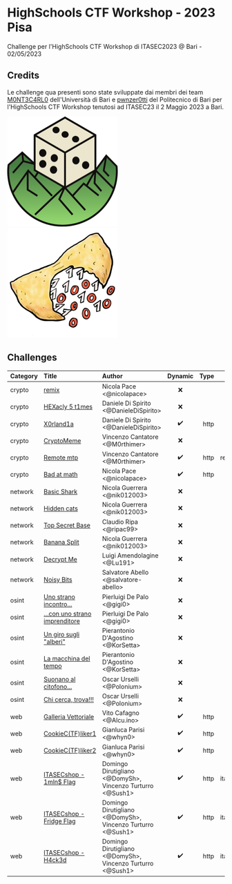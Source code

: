 # HighSchools CTF Workshop - 2023 Pisa

Challenge per l'HighSchools CTF Workshop di ITASEC2023 @ Bari - 02/05/2023

## Credits

Le challenge qua presenti sono state sviluppate dai membri dei team [M0NT3C4RL0](https://www.mntcrl.it/) dell'Università di Bari e [pwnzer0tti](https://pwnzer0tt1.it/) del Politecnico di Bari per l'HighSchools CTF Workshop tenutosi ad ITASEC23 il 2 Maggio 2023 a Bari.

<p float="left">
  <a href="https://mntcrl.it">
  <img src="m0nt3c4rl0.png" width="256" />
  </a>
  <a href="https://pwnzer0tt1.it">
  <img src="pwnzer0tt1.png" width="256" /> 
  </a>
</p>

## Challenges

| Category | Title                                           | Author                                                     |      Dynamic       | Type |                         Url | Port |
| :------- | :---------------------------------------------- | :--------------------------------------------------------- | :----------------: | ---: | --------------------------: | :--: |
| crypto   | [remix](crypto/crypto01)                        | Nicola Pace <@nicolapace>                                  |        :x:         |      |                             |      |
| crypto   | [HEXacly 5 t1mes](crypto/crypto02)              | Daniele Di Spirito <@DanieleDiSpirito>                     |        :x:         |      |                             |      |
| crypto   | [X0rland1a](crypto/crypto03)                    | Daniele Di Spirito <@DanieleDiSpirito>                     | :heavy_check_mark: | http |  xorlandia.challs.itasec.it | 8080 |
| crypto   | [CryptoMeme](crypto/crypto04)                   | Vincenzo Cantatore <@M0rthimer>                            |        :x:         |      |                             |      |
| crypto   | [Remote mtp](crypto/crypto05)                   | Vincenzo Cantatore <@M0rthimer>                            | :heavy_check_mark: | http |  remotemtp.challs.itasec.it | 8081 |
| crypto   | [Bad at math](crypto/crypto06)                  | Nicola Pace <@nicolapace>                                  | :heavy_check_mark: | http |   badatmat.challs.itasec.it | 8082 |
| network  | [Basic Shark](network/network01)                | Nicola Guerrera <@nik012003>                               |        :x:         |      |                             |      |
| network  | [Hidden cats](network/network02)                | Nicola Guerrera <@nik012003>                               |        :x:         |      |                             |      |
| network  | [Top Secret Base](network/network03)            | Claudio Ripa <@ripac99>                                    |        :x:         |      |                             |      |
| network  | [Banana Split](network/network04)               | Nicola Guerrera <@nik012003>                               |        :x:         |      |                             |      |
| network  | [Decrypt Me](network/network05)                 | Luigi Amendolagine <@Lu191>                                |        :x:         |      |                             |      |
| network  | [Noisy Bits](network/network06)                 | Salvatore Abello <@salvatore-abello>                       |        :x:         |      |                             |      |
| osint    | [Uno strano incontro...](osint/osint01)         | Pierluigi De Palo <@gigi0>                                 |        :x:         |      |                             |      |
| osint    | [...con uno strano imprenditore](osint/osint02) | Pierluigi De Palo <@gigi0>                                 |        :x:         |      |                             |      |
| osint    | [Un giro sugli "alberi"](osint/osint03)         | Pierantonio D'Agostino <@KorSetta>                         |        :x:         |      |                             |      |
| osint    | [La macchina del tempo](osint/osint04)          | Pierantonio D'Agostino <@KorSetta>                         |        :x:         |      |                             |      |
| osint    | [Suonano al citofono...](osint/osint05)         | Oscar Urselli <@Polonium>                                  |        :x:         |      |                             |      |
| osint    | [Chi cerca, trova!!!](osint/osint06)            | Oscar Urselli <@Polonium>                                  |        :x:         |      |                             |      |
| web      | [Galleria Vettoriale](web/web01)                | Vito Cafagno <@Alcu.ino>                                   | :heavy_check_mark: | http |  vectorial.challs.itasec.it | 8083 |
| web      | [CookieC(TF)liker1](web/web02)                  | Gianluca Parisi <@whyn0>                                   | :heavy_check_mark: | http |     cookie.challs.itasec.it | 8084 |
| web      | [CookieC(TF)liker2](web/web03)                  | Gianluca Parisi <@whyn0>                                   | :heavy_check_mark: | http |     cookie.challs.itasec.it | 8084 |
| web      | [ITASECshop - 1mln$ Flag](web/web04)            | Domingo Dirutigliano <@DomySh>, Vincenzo Turturro <@Sush1> | :heavy_check_mark: | http | itasecshop.challs.itasec.it | 8085 |
| web      | [ITASECshop - Fridge Flag](web/web05)           | Domingo Dirutigliano <@DomySh>, Vincenzo Turturro <@Sush1> | :heavy_check_mark: | http | itasecshop.challs.itasec.it | 8085 |
| web      | [ITASECshop - H4ck3d](web/web06)                | Domingo Dirutigliano <@DomySh>, Vincenzo Turturro <@Sush1> | :heavy_check_mark: | http | itasecshop.challs.itasec.it | 8085 |
